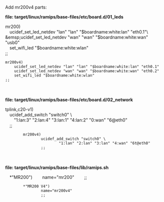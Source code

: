 Add mr200v4 parts:

**file: target/linux/ramips/base-files/etc/board.d/01_leds**

mr200)\
&emsp;ucidef_set_led_netdev "lan" "lan" "$boardname:white:lan" "eth0.1"\
&emsp;ucidef_set_led_netdev "wan" "wan" "$boardname:white:wan" "usb0"\
&emsp;set_wifi_led "$boardname:white:wlan"\
        ;;
```
mr200v4)
	ucidef_set_led_netdev "lan" "lan" "$boardname:white:lan" "eth0.1"
	ucidef_set_led_netdev "wan" "wan" "$boardname:white:wan" "eth0.2"
	set_wifi_led "$boardname:white:wlan"
;;
```
\
\
**file: target/linux/ramips/base-files/etc/board.d/02_network**

tplink,c20-v1)  
&emsp;ucidef_add_switch "switch0" \  
&emsp;&emsp;"1:lan:3" "2:lan:4" "3:lan:1" "4:lan:2" "0:wan" "6@eth0"  
&emsp;;;
```
        mr200v4)
                ucidef_add_switch "switch0" \
                        "1:lan" "2:lan" "3:lan" "4:wan" "6t@eth0"
                ;;
```
\
\
**file: target/linux/ramips/base-files/lib/ramips.sh**

&emsp;*"MR200")
&emsp;&emsp;name="mr200"
&emsp;&emsp;;;
```
        *"MR200 V4")
                name="mr200v4"
                ;;
```
